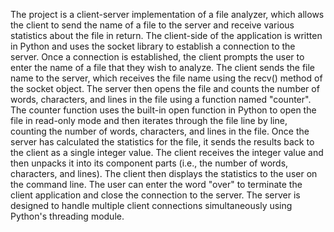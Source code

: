 The project is a client-server implementation of a file analyzer, which allows the client to send the name of a file to the server and receive various statistics about the file in return.
The client-side of the application is written in Python and uses the socket library to establish a connection to the server.
Once a connection is established, the client prompts the user to enter the name of a file that they wish to analyze.
The client sends the file name to the server, which receives the file name using the recv() method of the socket object.
The server then opens the file and counts the number of words, characters, and lines in the file using a function named "counter".
The counter function uses the built-in open function in Python to open the file in read-only mode and then iterates through the file line by line, counting the number of words, characters, and lines in the file.
Once the server has calculated the statistics for the file, it sends the results back to the client as a single integer value.
The client receives the integer value and then unpacks it into its component parts (i.e., the number of words, characters, and lines).
The client then displays the statistics to the user on the command line.
The user can enter the word "over" to terminate the client application and close the connection to the server.
The server is designed to handle multiple client connections simultaneously using Python's threading module.
